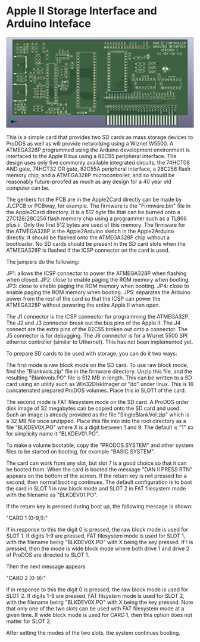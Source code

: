 # Apple II Storage Interface and Arduino Inteface

![Apple2Card](Apple2Card/Apple2Card.png)

This is a simple card that provides two SD cards as mass storage devices to ProDOS as well as will provide networking using a Wiznet W5500.  A ATMEGA328P programmed using the Arduino development environment is interfaced to the Apple II bus using a 82C55 peripheral interface.  The design uses only five commonly available integrated circuits, the 74HCT08 AND gate, 74HCT32 OR gate, 82C55A peripheral interface, a 28C256 flash memory chip, and a ATMEGA328P microcontroller, and so should be reasonably future-proofed as much as any design for a 40 year old computer can be.

The gerbers for the PCB are in the Apple2Card directly can be made by JLCPCB or PCBway, for example.  The firmware is the "Firmware.bin" file in the Apple2Card directory.  It is a 512 byte file that can be burned onto a 27C128/28C256 flash memory chip using a programmer such as a TL866 plus ii.  Only the first 512 bytes are used of this memory.  The firmware for the ATMEGA328P is the Apple2Arduino sketch in the Apple2Arduino directly. It should be flashed onto the ATMEGA328P chip without a bootloader.  No SD cards should be present in the SD card slots when the ATMEGA328P is flashed if the ICSP connector on the card is used.  

The jumpers do the following:

JP1:  allows the ICSP connector to power the ATMEGA328P when flashing when closed.
JP2:  close to enable paging the ROM memory when booting.
JP3:  close to enable paging the ROM memory when booting.
JP4:  close to enable paging the ROM memory when booting.
JP5:  separates the Arduino power from the rest of the card so that the ICSP can power the ATMEGA328P without powering the entire Apple II when open.

The J1 connector is the ICSP connector for programming the ATMEGA32P.  The J2 and J3 connector break out the bus pins of the Apple II.  The J4 connect are the extra pins of the 82C55 broken out onto a connector.  The J5 connector is for debugging.  The J6 connector is for a Wiznet 5500 SPI ethernet controller (similar to Uthernet).  This has not been implemented yet.

To prepare SD cards to be used with storage, you can do it two ways:

The first mode is raw block mode on the SD card.  To use raw block mode, find the "Blankvols.zip" file in the firmware directory.  Unzip this file, and the resulting "Blankvols.PO" file is 512 MB in length.  This can be written to a SD card using an utility such as Win32DiskImager or "dd" under linux.  This is 16 concatenated prepared ProDOS volumes.  Place this in SLOT1 of the card.

The second mode is FAT filesystem mode on the SD card.  A ProDOS order disk image of 32 megabytes can be copied onto the SD card and used.  Such an image is already provided as the file "SingleBlankVol.zip" which is a 32 MB file once unzipped.  Place this file into into the root directory as a file "BLKDEV0X.PO" where X is a digit between 1 and 9.  The default is "1" so for simplicity name it "BLKDEV01.PO".

To make a volume bootable, copy the "PRODOS.SYSTEM" and other system files to be started on booting, for example "BASIC.SYSTEM".

The card can work from any slot, but slot 7 is a good choice so that it can be booted from.  When the card is booted the message "DAN II PRESS RTN" appears on the bottom of the screen.  If the return key is not pressed for a second, then normal booting continues.  The default configuration is to boot the card in SLOT 1 in raw block mode and SLOT 2 in FAT filesystem mode with the filename as "BLKDEV01.PO".

If the return key is pressed during boot up, the following message is shown:

"CARD 1 (0-9,!):"

If in response to this the digit 0 is pressed, the raw block mode is used for SLOT 1.  If digits 1-9 are pressed, FAT filesystem mode is used for SLOT 1, with the filename being "BLKDEV0X.PO" with X being the key pressed.  If ! is pressed, then the mode is wide block mode where both drive 1 and drive 2 of ProDOS are directed to SLOT 1.

Then the next message appears

"CARD 2 (0-9):"

If in response to this the digit 0 is pressed, the raw block mode is used for SLOT 2.  If digits 1-9 are pressed, FAT filsystem mode is used for SLOT 2, with the filename being "BLKDEV0X.PO" with X being the key pressed.  Note that only one of the two slots can be used with FAT filesystem mode at a given time.  If wide block mode is used for CARD 1, then this option does not matter for SLOT 2.

After setting the modes of the two slots, the system continues booting.
